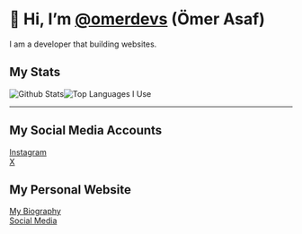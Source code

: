 # 👋 Hi, I’m [@omerdevs](https://github.com/omerdevs) (Ömer Asaf)
I am a developer that building websites.

## My Stats
<div style="display: flex;align-items: start;justify-content: start">
  <img alt="Github Stats" src="https://github-readme-stats.vercel.app/api?username=omerdevs&show_icons=true&theme=tokyonight">
  <img alt="Top Languages I Use" src="https://github-readme-stats.vercel.app/api/top-langs/?username=omerdevs&hide_progress=true&theme=tokyonight">
</div>

---

## My Social Media Accounts
[Instagram](https://instagram.com/omer.devs)<br/>
[X](https://x.com/devs_omer)

## My Personal Website
[My Biography](https://omerdevs.social/about-me)<br/>
[Social Media](https://omerdevs.social/login)
